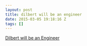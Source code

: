 ```yaml
---
layout: post
title: dilbert will be an engineer
date: 2015-03-05 19:18:16 Z
tags: []
---
```

[Dilbert will be an Engineer](https://www.facebook.com/video.php?v=776832135722409)

